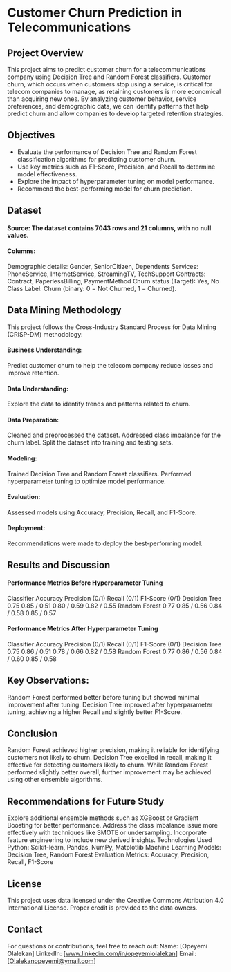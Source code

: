 # Customer Churn Prediction in Telecommunications
## Project Overview
This project aims to predict customer churn for a telecommunications company using Decision Tree and Random Forest classifiers. Customer churn, which occurs when customers stop using a service, is critical for telecom companies to manage, as retaining customers is more economical than acquiring new ones.
By analyzing customer behavior, service preferences, and demographic data, we can identify patterns that help predict churn and allow companies to develop targeted retention strategies.

## Objectives
- Evaluate the performance of Decision Tree and Random Forest classification algorithms for predicting customer churn.
- Use key metrics such as F1-Score, Precision, and Recall to determine model effectiveness.
- Explore the impact of hyperparameter tuning on model performance.
- Recommend the best-performing model for churn prediction.

## Dataset
#### Source: The dataset contains 7043 rows and 21 columns, with no null values.
#### Columns:
Demographic details: Gender, SeniorCitizen, Dependents
Services: PhoneService, InternetService, StreamingTV, TechSupport
Contracts: Contract, PaperlessBilling, PaymentMethod
Churn status (Target): Yes, No
Class Label: Churn (binary: 0 = Not Churned, 1 = Churned).

## Data Mining Methodology
This project follows the Cross-Industry Standard Process for Data Mining (CRISP-DM) methodology:
#### Business Understanding: 
Predict customer churn to help the telecom company reduce losses and improve retention.
#### Data Understanding: 
Explore the data to identify trends and patterns related to churn.
#### Data Preparation:
Cleaned and preprocessed the dataset.
Addressed class imbalance for the churn label.
Split the dataset into training and testing sets.
#### Modeling:
Trained Decision Tree and Random Forest classifiers.
Performed hyperparameter tuning to optimize model performance.
#### Evaluation: 
Assessed models using Accuracy, Precision, Recall, and F1-Score.
#### Deployment: 
Recommendations were made to deploy the best-performing model.

## Results and Discussion
#### Performance Metrics Before Hyperparameter Tuning
Classifier	Accuracy	Precision (0/1)	Recall (0/1)	F1-Score (0/1)
Decision Tree	0.75	0.85 / 0.51	0.80 / 0.59	0.82 / 0.55
Random Forest	0.77	0.85 / 0.56	0.84 / 0.58	0.85 / 0.57
#### Performance Metrics After Hyperparameter Tuning
Classifier	Accuracy	Precision (0/1)	Recall (0/1)	F1-Score (0/1)
Decision Tree	0.75	0.86 / 0.51	0.78 / 0.66	0.82 / 0.58
Random Forest	0.77	0.86 / 0.56	0.84 / 0.60	0.85 / 0.58

## Key Observations:
Random Forest performed better before tuning but showed minimal improvement after tuning.
Decision Tree improved after hyperparameter tuning, achieving a higher Recall and slightly better F1-Score.

## Conclusion
Random Forest achieved higher precision, making it reliable for identifying customers not likely to churn.
Decision Tree excelled in recall, making it effective for detecting customers likely to churn.
While Random Forest performed slightly better overall, further improvement may be achieved using other ensemble algorithms.

## Recommendations for Future Study
Explore additional ensemble methods such as XGBoost or Gradient Boosting for better performance.
Address the class imbalance issue more effectively with techniques like SMOTE or undersampling.
Incorporate feature engineering to include new derived insights.
Technologies Used
Python: Scikit-learn, Pandas, NumPy, Matplotlib
Machine Learning Models: Decision Tree, Random Forest
Evaluation Metrics: Accuracy, Precision, Recall, F1-Score

## License
This project uses data licensed under the Creative Commons Attribution 4.0 International License. Proper credit is provided to the data owners.

## Contact
For questions or contributions, feel free to reach out:
Name: [Opeyemi Olalekan]
LinkedIn: [www.linkedin.com/in/opeyemiolalekan]
Email: [Olalekanopeyemi@ymail.com]
